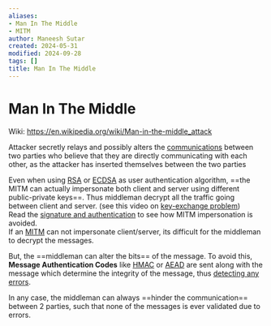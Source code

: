 ```yaml
---
aliases:
- Man In The Middle
- MITM
author: Maneesh Sutar
created: 2024-05-31
modified: 2024-09-28
tags: []
title: Man In The Middle
---
```


# Man In The Middle

Wiki: <https://en.wikipedia.org/wiki/Man-in-the-middle_attack>

Attacker secretly relays and possibly alters the [communications](https://en.wikipedia.org/wiki/Data_communication "Data communication") between two parties who believe that they are directly communicating with each other, as the attacker has inserted themselves between the two parties

Even when using [RSA](rsa.md) or [ECDSA](dh.md#ECDSA) as user authentication algorithm, ==the MITM can actually impersonate both client and server using different public-private keys==. Thus middleman decrypt all the traffic going between client and server. (see this video on [key-exchange problem](https://youtu.be/vsXMMT2CqqE))  
Read the [signature and authentication](signature_authentication.md) to see how MITM impersonation is avoided.  
If an [MITM](mitm.md) can not impersonate client/server, its difficult for the middleman to decrypt the messages.

But, the ==middleman can alter the bits== of the message. To avoid this, **Message Authentication Codes** like [HMAC](hashing.md#HMAC) or [AEAD](aes.md#AES-GCM) are sent along with the message which determine the integrity of the message, thus [detecting any errors](error_detection.md).

In any case, the middleman can always ==hinder the communication== between 2 parties, such that none of the messages is ever validated due to errors.
